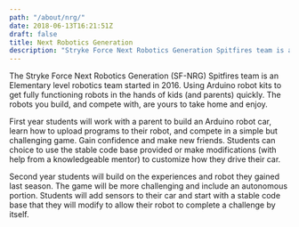 ```yaml
---
path: "/about/nrg/"
date: 2018-06-13T16:21:51Z
draft: false
title: Next Robotics Generation
description: "Stryke Force Next Robotics Generation Spitfires team is an elementary level robotics team."
---
```


The Stryke Force Next Robotics Generation (SF-NRG) Spitfires team is an Elementary level robotics team started in 2016. Using Arduino robot kits to get fully functioning robots in the hands of kids (and parents) quickly. The robots you build, and compete with, are yours to take home and enjoy.
<!--more-->
First year students will work with a parent to build an Arduino robot car, learn how to upload programs to their robot, and compete in a simple but challenging game. Gain confidence and make new friends. Students can choice to use the stable code base provided or make modifications (with help from a knowledgeable mentor) to customize how they drive their car.

Second year students will build on the experiences and robot they gained last season. The game will be more challenging and include an autonomous portion. Students will add sensors to their car and start with a stable code base that they will modify to allow their robot to complete a challenge by itself.